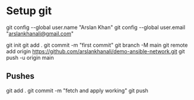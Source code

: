 # Setup git
git config --global user.name "Arslan Khan"
git config --global user.email "arslankhanali@gmail.com"

git init
git add .
git commit -m "first commit"
git branch -M main
git remote add origin https://github.com/arslankhanali/demo-ansible-network.git
git push -u origin main


## Pushes
git add .
git commit -m "fetch and apply working"
git push